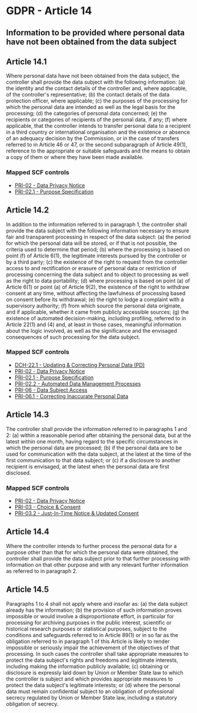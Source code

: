 # GDPR - Article 14
## Information to be provided where personal data have not been obtained from the data subject

## Article 14.1
Where personal data have not been obtained from the data subject, the controller shall provide the data subject with the following information:
(a) the identity and the contact details of the controller and, where applicable, of the controller's representative;
(b) the contact details of the data protection officer, where applicable;
(c) the purposes of the processing for which the personal data are intended as well as the legal basis for the processing;
(d) the categories of personal data concerned;
(e) the recipients or categories of recipients of the personal data, if any;
(f) where applicable, that the controller intends to transfer personal data to a recipient in a third country or international organisation and the existence or absence of an adequacy decision by the Commission, or in the case of transfers referred to in Article 46 or 47, or the second subparagraph of Article 49(1), reference to the appropriate or suitable safeguards and the means to obtain a copy of them or where they have been made available.

### Mapped SCF controls
- [PRI-02 - Data Privacy Notice](../scf/pri-02-dataprivacynotice.md)
- [PRI-02.1 - Purpose Specification](../scf/pri-021-purposespecification.md)
## Article 14.2
In addition to the information referred to in paragraph 1, the controller shall provide the data subject with the following information necessary to ensure fair and transparent processing in respect of the data subject:
(a) the period for which the personal data will be stored, or if that is not possible, the criteria used to determine that period;
(b) where the processing is based on point (f)  of Article 6(1), the legitimate interests pursued by the controller or by a third party;
(c) the existence of the right to request from the controller access to and rectification or erasure of personal data or restriction of processing concerning the data subject and to object to processing as well as the right to data portability;
(d) where processing is based on point (a)  of Article 6(1) or point (a)  of Article 9(2), the existence of the right to withdraw consent at any time, without affecting the lawfulness of processing based on consent before its withdrawal;
(e) the right to lodge a complaint with a supervisory authority;
(f) from which source the personal data originate, and if applicable, whether it came from publicly accessible sources;
(g) the existence of automated decision-making, including profiling, referred to in Article 22(1) and (4) and, at least in those cases, meaningful information about the logic involved, as well as the significance and the envisaged consequences of such processing for the data subject.

### Mapped SCF controls
- [DCH-22.1 - Updating & Correcting Personal Data (PD)](../scf/dch-221-updating&correctingpersonaldata(pd).md)
- [PRI-02 - Data Privacy Notice](../scf/pri-02-dataprivacynotice.md)
- [PRI-02.1 - Purpose Specification](../scf/pri-021-purposespecification.md)
- [PRI-02.2 - Automated Data Management Processes](../scf/pri-022-automateddatamanagementprocesses.md)
- [PRI-06 - Data Subject Access](../scf/pri-06-datasubjectaccess.md)
- [PRI-06.1 - Correcting Inaccurate Personal Data](../scf/pri-061-correctinginaccuratepersonaldata.md)
## Article 14.3
The controller shall provide the information referred to in paragraphs 1 and 2:
(a) within a reasonable period after obtaining the personal data, but at the latest within one month, having regard to the specific circumstances in which the personal data are processed;
(b) if the personal data are to be used for communication with the data subject, at the latest at the time of the first communication to that data subject; or
(c) if a disclosure to another recipient is envisaged, at the latest when the personal data are first disclosed.

### Mapped SCF controls
- [PRI-02 - Data Privacy Notice](../scf/pri-02-dataprivacynotice.md)
- [PRI-03 - Choice & Consent](../scf/pri-03-choice&consent.md)
- [PRI-03.2 - Just-In-Time Notice & Updated Consent](../scf/pri-032-just-in-timenotice&updatedconsent.md)
## Article 14.4
Where the controller intends to further process the personal data for a purpose other than that for which the personal data were obtained, the controller shall provide the data subject prior to that further processing with information on that other purpose and with any relevant further information as referred to in paragraph 2.

## Article 14.5
Paragraphs 1 to 4 shall not apply where and insofar as:
(a) the data subject already has the information;
(b) the provision of such information proves impossible or would involve a disproportionate effort, in particular for processing for archiving purposes in the public interest, scientific or historical research purposes or statistical purposes, subject to the conditions and safeguards referred to in Article 89(1) or in so far as the obligation referred to in paragraph 1 of this Article is likely to render impossible or seriously impair the achievement of the objectives of that processing. In such cases the controller shall take appropriate measures to protect the data subject's rights and freedoms and legitimate interests, including making the information publicly available;
(c) obtaining or disclosure is expressly laid down by Union or Member State law to which the controller is subject and which provides appropriate measures to protect the data subject's legitimate interests; or
(d) where the personal data must remain confidential subject to an obligation of professional secrecy regulated by Union or Member State law, including a statutory obligation of secrecy.
